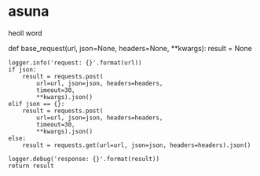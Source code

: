 # asuna
heoll word

def base_request(url, json=None, headers=None, **kwargs):
    result = None

    logger.info('request: {}'.format(url))
    if json:
        result = requests.post(
            url=url, json=json, headers=headers,
            timeout=30,
            **kwargs).json()
    elif json == {}:
        result = requests.post(
            url=url, json=json, headers=headers,
            timeout=30,
            **kwargs).json()
    else:
        result = requests.get(url=url, json=json, headers=headers).json()

    logger.debug('response: {}'.format(result))
    return result
